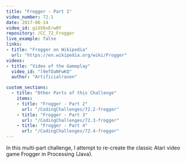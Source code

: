 ```yaml
---
title: "Frogger - Part 1"
video_number: 72.1
date: 2017-06-14
video_id: giXV6xErw0Y
repository: /CC_72_Frogger
live_example: false
links:
- title: "Frogger on Wikipedia"  
  url: "https://en.wikipedia.org/wiki/Frogger"
videos:
- title: "Video of the Gameplay"
  video_id: "l9eTOaNFwKQ"
  author: "Artificialraven"

custom_sections:
  - title: "Other Parts of this Challenge"
    items:
    - title: "Frogger - Part 2"
      url: "/CodingChallenges/72.2-frogger"
    - title: "Frogger - Part 3"
      url: "/CodingChallenges/72.3-frogger"
    - title: "Frogger - Part 4"
      url: "/CodingChallenges/72.4-frogger"  
---
```


In this multi-part challenge, I attempt to re-create the classic Atari video game Frogger in Processing (Java).

